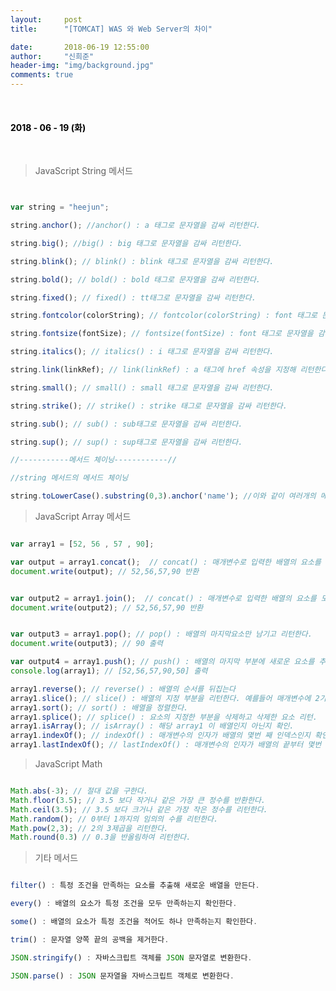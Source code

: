 ```yaml
---
layout:     post
title:      "[TOMCAT] WAS 와 Web Server의 차이"

date:       2018-06-19 12:55:00
author:     "신희준"
header-img: "img/background.jpg"
comments: true
---
```


<head>
 <meta property="og:type" content=" WAS 와 Web Server의 차이">
 <meta property="og:title" content=" WAS 와 Web Server의 차이">
 <meta property="og:description" content=" WAS 와 Web Server의 차이">
 <meta property="og:url" content="http://shj7242.github.io/2018/06/18/ETC/">

 <meta name="twitter:card" content=" WAS 와 Web Server의 차이">
  <meta name="twitter:title" content=" WAS 와 Web Server의 차이">
  <meta name="twitter:description" content=" WAS 와 Web Server의 차이">
  <meta name="FACEBOOK:domain" content="http://shj7242.github.io/2018/06/18/ETC/">
  <meta name="facebook:card" content=" WAS 와 Web Server의 차이">
   <meta name="facebook:title" content=" WAS 와 Web Server의 차이">
   <meta name="facebook:description" content=" WAS 와 Web Server의 차이">
   <meta name="facebook:domain" content="http://shj7242.github.io/2018/06/18/ETC/">


 </head>

<br>
<H4 style ="font-weight:bold; color:black;"> </H4>

<H4 style ="font-weight:bold; color : black">2018 - 06 - 19 (화)</H4>
<br>


> JavaScript String 메서드


~~~javascript


var string = "heejun";

string.anchor(); //anchor() : a 태그로 문자열을 감싸 리턴한다.

string.big(); //big() : big 태그로 문자열을 감싸 리턴한다.

string.blink(); // blink() : blink 태그로 문자열을 감싸 리턴한다.

string.bold(); // bold() : bold 태그로 문자열을 감싸 리턴한다.

string.fixed(); // fixed() : tt태그로 문자열을 감싸 리턴한다.

string.fontcolor(colorString); // fontcolor(colorString) : font 태그로 문자열을 감싸고 color 속성을 주어 리턴한다.

string.fontsize(fontSize); // fontsize(fontSize) : font 태그로 문자열을 감싸고 size 속성을 주어 리턴한다.

string.italics(); // italics() : i 태그로 문자열을 감싸 리턴한다.

string.link(linkRef); // link(linkRef) : a 태그에 href 속성을 지정해 리턴한다.

string.small(); // small() : small 태그로 문자열을 감싸 리턴한다.

string.strike(); // strike() : strike 태그로 문자열을 감싸 리턴한다. 

string.sub(); // sub() : sub태그로 문자열을 감싸 리턴한다.

string.sup(); // sup() : sup태그로 문자열을 감싸 리턴한다.

//-----------메서드 체이닝------------//

//string 메서드의 메서드 체이닝

string.toLowerCase().substring(0,3).anchor('name'); //이와 같이 여러개의 메서드를 동시에 사용하기도 한다.
~~~


> JavaScript Array 메서드

~~~javascript

var array1 = [52, 56 , 57 , 90];

var output = array1.concat();  // concat() : 매개변수로 입력한 배열의 요소를 모두 합쳐 배열을 만들어 리턴한다.
document.write(output); // 52,56,57,90 반환 


var output2 = array1.join();  // concat() : 매개변수로 입력한 배열의 요소를 모두 문자열로 만들어 리턴한다.
document.write(output2); // 52,56,57,90 반환 


var output3 = array1.pop(); // pop() : 배열의 마지막요소만 남기고 리턴한다.
document.write(output3); // 90 출력

var output4 = array1.push(); // push() : 배열의 마지막 부분에 새로운 요소를 추가한다.
console.log(array1); // [52,56,57,90,50] 출력

array1.reverse(); // reverse() : 배열의 순서를 뒤집는다
array1.slice(); // slice() : 배열의 지정 부분을 리턴한다. 예를들어 매개변수에 2가들어가면 3번째 인덱스부터 배열리턴
array1.sort(); // sort() : 배열을 정렬한다.
array1.splice(); // splice() : 요소의 지정한 부분을 삭제하고 삭제한 요소 리턴.
array1.isArray(); // isArray() : 해당 array1 이 배열인지 아닌지 확인.
array1.indexOf(); // indexOf() : 매개변수의 인자가 배열의 몇번 째 인덱스인지 확인
array1.lastIndexOf(); // lastIndexOf() : 매개변수의 인자가 배열의 끝부터 몇번 째 인덱스인지 확인

~~~


> JavaScript Math

~~~javascript

Math.abs(-3); // 절대 값을 구한다.
Math.floor(3.5); // 3.5 보다 작거나 같은 가장 큰 정수를 반환한다.
Math.ceil(3.5); // 3.5 보다 크거나 같은 가장 작은 정수를 리턴한다. 
Math.random(); // 0부터 1까지의 임의의 수를 리턴한다.
Math.pow(2,3); // 2의 3제곱을 리턴한다.
Math.round(0.3) // 0.3을 반올림하여 리턴한다.

~~~

> 기타 메서드

~~~javascript

filter() : 특정 조건을 만족하는 요소를 추출해 새로운 배열을 만든다.

every() : 배열의 요소가 특정 조건을 모두 만족하는지 확인한다.

some() : 배열의 요소가 특정 조건을 적어도 하나 만족하는지 확인한다.

trim() : 문자열 양쪽 끝의 공백을 제거한다.

JSON.stringify() : 자바스크립트 객체를 JSON 문자열로 변환한다.

JSON.parse() : JSON 문자열을 자바스크립트 객체로 변환한다.


~~~